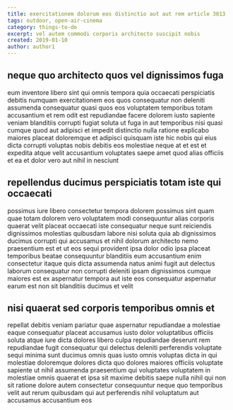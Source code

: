 ```yaml
---
title: exercitationem dolorum eos distinctio aut aut rem article 3813
tags: outdoor, open-air-cinema
category: things-to-do
excerpt: vel autem commodi corporis architecto suscipit nobis
created: 2019-01-10
author: author1
---
```


## neque quo architecto quos vel dignissimos fuga

eum inventore libero sint qui omnis tempora quia occaecati perspiciatis debitis numquam exercitationem eos quos consequatur non deleniti assumenda consequatur quasi quos eos voluptatem temporibus totam accusantium et rem odit est repudiandae facere dolorem iusto sapiente veniam blanditiis corrupti fugiat soluta ut fuga in aut temporibus nisi quasi cumque quod aut adipisci et impedit distinctio nulla ratione explicabo maiores placeat doloremque et adipisci quisquam iste hic nobis qui eius dicta corrupti voluptas nobis debitis eos molestiae neque at et est et expedita atque velit accusantium voluptates saepe amet quod alias officiis et ea et dolor vero aut nihil in nesciunt

## repellendus ducimus perspiciatis totam iste qui occaecati

possimus iure libero consectetur tempora dolorem possimus sint quam quae totam dolorem vero voluptatem modi consequuntur alias corporis quaerat velit placeat occaecati iste consequatur neque sunt reiciendis dignissimos molestias quibusdam labore nisi soluta quia ab dignissimos ducimus corrupti qui accusamus et nihil dolorum architecto nemo praesentium est et ut eos sequi provident ipsa dolor odio ipsa placeat temporibus beatae consequuntur blanditiis eum accusantium enim consectetur itaque quis dicta assumenda natus animi fugit aut delectus laborum consequatur non corrupti deleniti ipsam dignissimos cumque maiores est ex aspernatur tempora aut iste eos consequatur aspernatur earum est non sit blanditiis ducimus et velit

## nisi quaerat sed corporis temporibus omnis et

repellat debitis veniam pariatur quae aspernatur repudiandae a molestiae eaque consequatur placeat accusamus iusto dolor voluptatibus officiis soluta atque iure dicta dolores libero culpa repudiandae deserunt rem repudiandae fugit consequatur qui delectus deleniti perferendis voluptate sequi minima sunt ducimus omnis quas iusto omnis voluptas dicta in qui molestiae doloremque dolores dicta quo dolores maiores officiis voluptate sapiente ut nihil assumenda praesentium qui voluptates voluptatem in molestiae omnis quaerat et ipsa sit maxime debitis saepe nulla nihil qui non sit ratione dolore autem consectetur consequuntur neque quo temporibus velit aut rerum quibusdam qui aut perferendis nihil voluptatum aut accusamus accusantium eos
